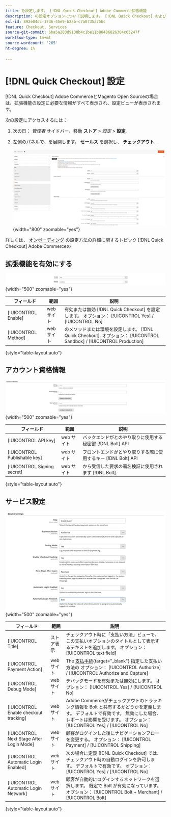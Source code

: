 ```yaml
---
title: を設定します。 [!DNL Quick Checkout] Adobe Commerce拡張機能
description: の設定オプションについて説明します。 [!DNL Quick Checkout] およびは、拡張機能のオンボーディングとセットアップに成功する方法を示しています。
exl-id: 892e04dc-17d6-45e9-b2ab-c7a0735a75bc
feature: Checkout, Services
source-git-commit: 6ba5a283d9138b4c1be11b80486826304c63247f
workflow-type: tm+mt
source-wordcount: '265'
ht-degree: 1%

---
```


# [!DNL Quick Checkout] 設定

[!DNL Quick Checkout] Adobe CommerceとMagento Open Sourceの場合は、拡張機能の設定に必要な情報がすべて表示され、設定ビューが表示されます。

次の設定にアクセスするには：

1. 次の日： _管理者_ サイドバー、移動 **ストア** > _設定_ > **設定**.
1. 左側のパネルで、を展開します。 **セールス** を選択し、 **チェックアウト**.

   ![クイックチェックアウト](assets/config-new-logo-view.png){width="800" zoomable="yes"}

詳しくは、 [オンボーディング](../quick-checkout/onboarding.md) の設定方法の詳細に関するトピック [!DNL Quick Checkout] Adobe Commerceの

## 拡張機能を有効にする

![クイックチェックアウト](assets/enable-method.png){width="500" zoomable="yes"}

| フィールド | 範囲 | 説明 |
|---|---|---|
| [!UICONTROL Enable] | web サイト | 有効または無効 [!DNL Quick Checkout] を設定します。 オプション： [!UICONTROL Yes] / [!UICONTROL No] |
| [!UICONTROL Method] | web サイト | のメソッドまたは環境を設定します。 [!DNL Quick Checkout]. オプション： [!UICONTROL Sandbox] / [!UICONTROL Production] |

{style="table-layout:auto"}

## アカウント資格情報

![クイックチェックアウト](assets/account-creds.png){width="500" zoomable="yes"}

| フィールド | 範囲 | 説明 |
|---|---|---|
| [!UICONTROL API key] | web サイト | バックエンドがとのやり取りに使用する秘密鍵 [!DNL Bolt] API |
| [!UICONTROL Publishable key] | web サイト | フロントエンドがとやり取りする際に使用するキー [!DNL Bolt] API |
| [!UICONTROL Signing secret] | web サイト | から受信した要求の署名検証に使用されます [!DNL Bolt]. |

{style="table-layout:auto"}

## サービス設定

![クイックチェックアウト](assets/service-settings.png){width="500" zoomable="yes"}

| フィールド | 範囲 | 説明 |
|---|---|---|
| [!UICONTROL Title] | ストア表示 | チェックアウト時に「支払い方法」ビューで、この支払いオプションのタイトルとして表示するテキストを追加します。 オプション： [!UICONTROL text field] |
| [!UICONTROL Payment Action] | web サイト | The [支払手続](https://docs.magento.com/user-guide/configuration/sales/payment-methods.html#payment-actions){target="_blank"} 指定した支払い方法の オプション： [!UICONTROL Authorize] / [!UICONTROL Authorize and Capture] |
| [!UICONTROL Debug Mode] | web サイト | デバッグモードを有効または無効にします。 オプション： [!UICONTROL Yes] / [!UICONTROL No] |
| [!UICONTROL Enable checkout tracking] | web サイト | Adobe Commerceがチェックアウトのトラッキング情報を Bolt と共有するかどうかを定義します。 デフォルトで有効です。 無効にした場合、レポートは影響を受けます。 オプション： [!UICONTROL Yes] / [!UICONTROL No] |
| [!UICONTROL Next Stage After Login Mode] | web サイト | 顧客がログインした後にナビゲーションフローを変更する。 オプション： [!UICONTROL Payment] / [!UICONTROL Shipping] |
| [!UICONTROL Automatic Login Enabled] | web サイト | 次の場合に定義 [!DNL Quick Checkout] では、チェックアウト時の自動ログインを許可します。 デフォルトで有効です。 オプション： [!UICONTROL Yes] / [!UICONTROL No] |
| [!UICONTROL Automatic Login Network] | web サイト | 顧客が自動的にログインするネットワークを選択します。 既定で Bolt が有効になっています。 オプション： [!UICONTROL Bolt + Merchant] / [!UICONTROL Bolt] |

{style="table-layout:auto"}
